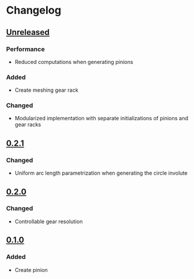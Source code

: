 # Changelog

## [Unreleased]
### Performance
- Reduced computations when generating pinions
### Added
- Create meshing gear rack
### Changed
- Modularized implementation with separate initializations of pinions and gear racks

## [0.2.1]
### Changed
- Uniform arc length parametrization when generating the circle involute

## [0.2.0]
### Changed
- Controllable gear resolution

## [0.1.0]
### Added
- Create pinion

[Unreleased]: https://github.com/jarirepo/OpenSCAD_SpurGear/tree/dev
[0.2.1]: https://github.com/jarirepo/OpenSCAD_SpurGear/releases/tag/v0.2.1
[0.2.0]: https://github.com/jarirepo/OpenSCAD_SpurGear/commit/93cde8256ff3072e3b81598d7aad5aafd4b06c1e
[0.1.0]: https://github.com/jarirepo/OpenSCAD_SpurGear/compare/v0.1.0...v0.1.0
